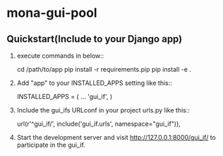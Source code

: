 mona-gui-pool
=============

Quickstart(Include to your Django app)
----------

1. execute commands in below::

    cd /path/to/app
    pip install -r requirements.pip
    pip install -e .

2. Add "app" to your INSTALLED_APPS setting like this::

      INSTALLED_APPS = (
          ...
          'gui_if',
      )

3. Include the gui_ifs URLconf in your project urls.py like this::

    url(r'^gui_if/', include('gui_if.urls', namespace="gui_if")),

4. Start the development server and visit http://127.0.0.1:8000/gui_if/
   to participate in the gui_if.
